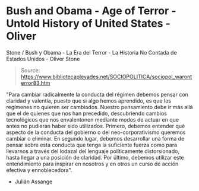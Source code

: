 # Bush and Obama - Age of Terror - Untold History of United States - Oliver 
Stone / Bush y Obama - La Era del Terror - La Historia No Contada de Estados 
Unidos - Oliver Stone

> Source: https://www.bibliotecapleyades.net/SOCIOPOLITICA/sociopol_waronterror83.htm

"Para cambiar
radicalmente la conducta del régimen debemos pensar con claridad
y valentía, puesto que si algo hemos aprendido, es que los
regímenes no quieren ser cambiados.
Nuestro pensamiento
debe ir más allá que el de quienes que nos han precedido,
descubriendo cambios tecnológicos que nos envalentonen mediante
modos de actuar en que antes no pudieran haber sido utilizados.
Primero, debemos
entender qué aspecto de la conducta del gobierno o del
neo-corporativismo queremos cambiar o eliminar.
En segundo lugar,
debemos desarrollar una forma de pensar sobre esta conducta que
tenga la suficiente fuerza como para llevarnos a través del
lodazal del lenguaje políticamente distorsionado, hasta llegar a
una posición de claridad.
Por último, debemos
utilizar este entendimiento para inspirar en nosotros y en otros
un curso de acción efectiva y ennoblecedora".
- Julián Assange
